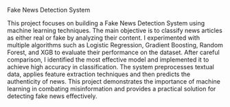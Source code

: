 Fake News Detection System

This project focuses on building a Fake News Detection System using machine learning techniques. The main objective is to classify news articles as either real or fake by analyzing their content. I experimented with multiple algorithms such as Logistic Regression, Gradient Boosting, Random Forest, and XGB to evaluate their performance on the dataset. After careful comparison, I identified the most effective model and implemented it to achieve high accuracy in classification. The system preprocesses textual data, applies feature extraction techniques  and then predicts the authenticity of news. This project demonstrates the importance of machine learning in combating misinformation and provides a practical solution for detecting fake news effectively.
